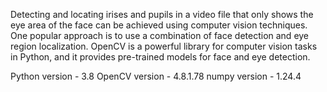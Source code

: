 Detecting and locating irises and pupils in a video file that only shows the eye area of the face can be achieved using computer vision techniques. One popular approach is to use a combination of face detection and eye region localization. OpenCV is a powerful library for computer vision tasks in Python, and it provides pre-trained models for face and eye detection.

Python version - 3.8
OpenCV version - 4.8.1.78
numpy version - 1.24.4
